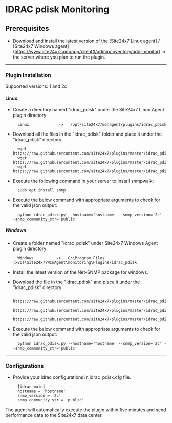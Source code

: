 # IDRAC pdisk Monitoring
                                                                                              
## Prerequisites

- Download and install the latest version of the [Site24x7 Linux agent] / [Site24x7 Windows agent] (https://www.site24x7.com/app/client#/admin/inventory/add-monitor) in the server where you plan to run the plugin.
---

### Plugin Installation  

Supported versions: 1 and 2c

#### Linux

- Create a directory named "idrac_pdisk" under the Site24x7 Linux Agent plugin directory: 

		Linux             ->   /opt/site24x7/monagent/plugins/idrac_pdisk
      
- Download all the files in the "idrac_pdisk" folder and place it under the "idrac_pdisk" directory.

		wget https://raw.githubusercontent.com/site24x7/plugins/master/idrac_pdisk/idrac_pdisk.py
		wget https://raw.githubusercontent.com/site24x7/plugins/master/idrac_pdisk/idrac_pdisk.cfg
		wget https://raw.githubusercontent.com/site24x7/plugins/master/idrac_pdisk/SNMPUtil.py

- Execute the following command in your server to install snmpwalk: 

		sudo apt install snmp

- Execute the below command with appropriate arguments to check for the valid json output:

		python idrac_pdisk.py --hostname='hostname' --snmp_version='2c' --snmp_community_str='public'

##### Windows 

- Create a folder named "idrac_pdisk" under Site24x7 Windows Agent plugin directory: 

		Windows          ->   C:\Program Files (x86)\Site24x7\WinAgent\monitoring\Plugins\idrac_pdisk
		
- Install the latest version of the Net-SNMP package for windows.
		
- Download the file in the "idrac_pdisk" and place it under the "idrac_pdisk" directory
  
		https://raw.githubusercontent.com/site24x7/plugins/master/idrac_pdisk/idrac_pdisk.py
		https://raw.githubusercontent.com/site24x7/plugins/master/idrac_pdisk/idrac_pdisk.cfg
		https://raw.githubusercontent.com/site24x7/plugins/master/idrac_pdisk/SNMPUtil.py
		
- Execute the below command with appropriate arguments to check for the valid json output:

		python idrac_pdisk.py --hostname='hostname' --snmp_version='2c' --snmp_community_str='public'
---

### Configurations

- Provide your idrac configurations in idrac_pdisk.cfg file.

		[idrac_main]
		hostname = 'hostname'
		snmp_version = '2c' 
		snmp_community_str = 'public'
		
The agent will automatically execute the plugin within five minutes and send performance data to the Site24x7 data center.





